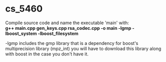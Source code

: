 # cs_5460

Compile source code and name the executable 'main' with:  
**g++ main.cpp gen_keys.cpp rsa_codec.cpp -o main -lgmp -lboost_system -lboost_filesystem**

-lgmp includes the gmp library that is a dependency for boost's multiprecision library (mpz_int) you will have to download this library along with boost in the case you don't have it.  
